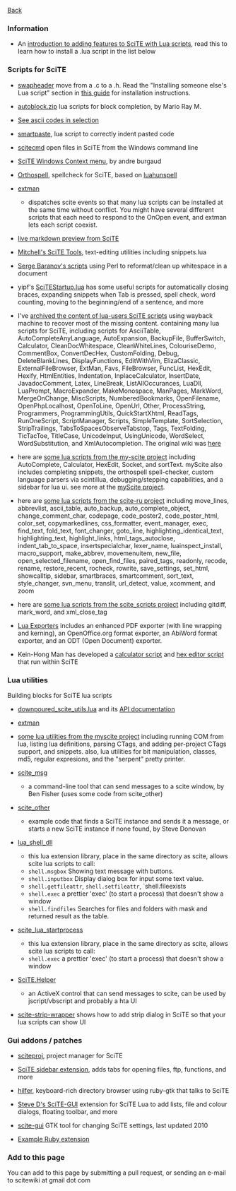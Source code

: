 [Back](../README.md)

### Information

* An [introduction to adding features to SciTE with Lua scripts](./files/helpers/adding_scite_features_with_lua.md), read this to learn how to install a .lua script in the list below

### Scripts for SciTE

* [swapheader](https://raw.githubusercontent.com/downpoured/scite-files/master/files/files/helpers/swapheader.lua) move from a .c to a .h. Read the "Installing someone else's Lua script" section in [this guide](./files/helpers/adding_scite_features_with_lua.md) for installation instructions.

* [autoblock.zip](https://raw.githubusercontent.com/downpoured/scite-files/master/files/files/helpers/autoblock.zip) lua scripts for block completion, by Mario Ray M.

* [See ascii codes in selection](./files/helpers/see_ascii_selection.md)

* [smartpaste](https://raw.githubusercontent.com/downpoured/scite-files/master/files/files/helpers/smartpaste.lua), lua script to correctly indent pasted code

* [scitecmd](http://www.frykholm.se/scitecmd.html) open files in SciTE from the Windows command line

* [SciTE Windows Context menu](https://github.com/andreburgaud/wscitecm), by andre burgaud

* [Orthospell](http://tools.diorama.ch/orthospell.html), spellcheck for SciTE, based on [luahunspell](https://code.google.com/p/luahunspell/)

* [extman](https://raw.githubusercontent.com/downpoured/scite-files/master/files/files/helpers/extman.zip) 

    * dispatches scite events so that many lua scripts can be installed at the same time without conflict. You might have several different scripts that each need to respond to the OnOpen event, and extman lets each script coexist.

* [live markdown preview from SciTE](https://raw.githubusercontent.com/downpoured/scite-files/master/files/files/helpers/markdown.txt)

* [Mitchell's SciTE Tools](https://github.com/btakita/scite-tools), text-editing utilities including snippets.lua

* [Serge Baranov's scripts](https://raw.githubusercontent.com/downpoured/scite-files/master/files/files/helpers/perlformatters.txt) using Perl to reformat/clean up whitespace in a document

* yipf's [SciTEStartup.lua](https://github.com/yipf/scite-files/blob/master/SciTEStartup.lua) has some useful scripts for automatically closing braces, expanding snippets when Tab is pressed, spell check, word counting, moving to the beginning/end of a sentence, and more

* I've [archived the content of lua-users SciTE scripts](https://raw.githubusercontent.com/downpoured/scite-files/master/files/files/helpers/lua-users-scite-scripts.zip) using wayback machine to recover most of the missing content. containing many lua scripts for SciTE, including scripts for AsciiTable, AutoCompleteAnyLanguage, AutoExpansion, BackupFile, BufferSwitch, Calculator, CleanDocWhitespace, CleanWhiteLines, ColouriseDemo, CommentBox, ConvertDecHex, CustomFolding, Debug, DeleteBlankLines, DisplayFunctions, EditWithVim, ElizaClassic, ExternalFileBrowser, ExtMan, Favs, FileBrowser, FuncList, HexEdit, Hexify, HtmlEntities, Indentation, InplaceCalculator, InsertDate, JavadocComment, Latex, LineBreak, ListAllOccurances, LuaDll, LuaPrompt, MacroExpander, MakeMonospace, ManPages, MarkWord, MergeOnChange, MiscScripts, NumberedBookmarks, OpenFilename, OpenPhpLocalhost, OpenToLine, OpenUrl, Other, ProcessString, Programmers, ProgrammingUtils, QuickStartXhtml, ReadTags, RunOneScript, ScriptManager, Scripts, SimpleTemplate, SortSelection, StripTrailings, TabsToSpacesObserveTabstop, Tags, TextFolding, TicTacToe, TitleCase, UnicodeInput, UsingUnicode, WordSelect, WordSubstitution, and XmlAutocompletion. The original wiki was [here](http://lua-users.org/wiki/SciteScripts)

* here are [some lua scripts from the my-scite project](https://raw.githubusercontent.com/downpoured/scite-files/master/files/files/helpers/my_scite_scripts.zip) including AutoComplete, Calculator, HexEdit, Socket, and sortText. myScite also includes completing snippets, the orthospell spell-checker, custom language parsers via scintillua, debugging/stepping capabilities, and a sidebar for lua ui. see more at the [myScite project](https://github.com/arjunae/myScite). 

* here are [some lua scripts from the scite-ru project](https://raw.githubusercontent.com/downpoured/scite-files/master/files/files/helpers/scite-ru-scripts.zip) including move_lines, abbrevlist, ascii_table, auto_backup, auto_complete_object, change_comment_char, codepage, code_poster2, code_poster_html, color_set, copymarkedlines, css_formatter, event_manager, exec, find_text, fold_text, font_changer, goto_line, highlighting_identical_text, highlighting_text, highlight_links, html_tags_autoclose, indent_tab_to_space, insertspecialchar, lexer_name, luainspect_install, macro_support, make_abbrev, movemenuitem, new_file, open_selected_filename, open_find_files, paired_tags, readonly, recode, rename, restore_recent, rocheck, rowrite, save_settings, set_html, showcalltip, sidebar, smartbraces, smartcomment, sort_text, style_changer, svn_menu, translit, url_detect, value, xcomment, and zoom

* here are [some lua scripts from the scite_scripts project](https://github.com/mkottman/scite_scripts) including gitdiff, mark_word, and xml_close_tag

* [Lua Exporters](https://raw.githubusercontent.com/downpoured/scite-files/master/files/files/helpers/SciTELuaExporters-0.9.11.zip)  includes an enhanced PDF exporter (with line wrapping and kerning), an OpenOffice.org format exporter, an AbiWord format exporter, and an ODT (Open Document) exporter.

* Kein-Hong Man has developed a [calculator script](https://raw.githubusercontent.com/downpoured/scite-files/master/files/files/helpers/scite_calculator.zip) and [hex editor script](https://raw.githubusercontent.com/downpoured/scite-files/master/files/files/helpers/scite_hexedit.zip) that run within SciTE

### Lua utilities

Building blocks for SciTE lua scripts

* [downpoured_scite_utils.lua](https://raw.githubusercontent.com/downpoured/scite-files/master/files/files/helpers/downpoured_scite_utils.lua) and its [API documentation](./files/helpers/downpoured_scite_utils_api.md)

* [extman](https://raw.githubusercontent.com/downpoured/scite-files/master/files/files/helpers/extman.zip)

* [some lua utilities from the myscite project](https://raw.githubusercontent.com/downpoured/scite-files/master/files/files/helpers/my_scite_lua.zip) including running COM from lua, listing lua definitions, parsing CTags, and adding per-project CTags support, and snippets. also, lua utilities for bit manipulation, classes, md5, regular expresions, and the "serpent" pretty printer.

* [scite_msg](https://raw.githubusercontent.com/downpoured/scite-files/master/files/files/helpers/scite_msg.zip) 

    * a command-line tool that can send messages to a scite window, by Ben Fisher (uses some code from scite_other)

* [scite_other](https://raw.githubusercontent.com/downpoured/scite-files/master/files/files/helpers/scite_other.zip) 

   * example code that finds a SciTE instance and sends it a message, or starts a new SciTE instance if none found, by Steve Donovan
   
* [lua_shell_dll](https://raw.githubusercontent.com/downpoured/scite-files/master/files/files/helpers/lua_shell_dll.zip)

    * this lua extension library, place in the same directory as scite, allows scite lua scripts to call:
    * `shell.msgbox` Showing text message with buttons.
    * `shell.inputbox` Display dialog box for input some text value.
    * `shell.getfileattr`, `shell.setfileattr`, `shell.fileexists
    * `shell.exec` a prettier 'exec' (to start a process) that doesn't show a window
    * `shell.findfiles` Searches for files and folders with mask and returned result as the table.

* [scite_lua_startprocess](https://raw.githubusercontent.com/downpoured/scite-files/master/files/files/helpers/scite_lua_startprocess.zip) 

    * this lua extension library, place in the same directory as scite, allows scite lua scripts to call:
    * `shell.exec` a prettier 'exec' (to start a process) that doesn't show a window
    
* [SciTE.Helper](https://raw.githubusercontent.com/downpoured/scite-files/master/files/files/helpers/SciTE.Helper.zip) 

    * an ActiveX control that can send messages to scite, can be used by jscript/vbscript and probably a hta UI
    
* [scite-strip-wrapper](https://github.com/klonuo/scite-strip-wrapper) shows how to add strip dialog in SciTE so that your lua scripts can show UI

### Gui addons / patches

* [sciteproj](https://savannah.nongnu.org/projects/sciteproj/), project manager for SciTE 

* [SciTE sidebar extension](http://valentin.dasdeck.com/projects/scite_sidebar/), adds tabs for opening files, ftp, functions, and more

* [hilfer](https://rubygems.org/gems/hilfer/), keyboard-rich directory browser using ruby-gtk that talks to SciTE

* [Steve D's SciTE-GUI](https://groups.google.com/forum/#!topic/scite-interest/yZubpejP-bM) extension for SciTE Lua to add lists, file and colour dialogs, floating toolbar, and more

* [scite-gui](https://github.com/frank-w/scite-gui) GTK tool for changing SciTE settings, last updated 2010

* [Example Ruby extension](https://groups.google.com/forum/#!topic/scite-interest/cl6DogvZz2k)

### Add to this page

You can add to this page by submitting a pull request, or sending an e-mail to scitewiki at gmail dot com

